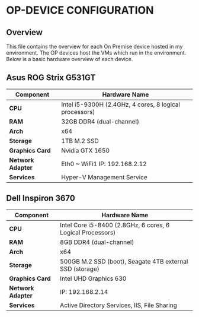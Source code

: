 # OP-DEVICE CONFIGURATION

## Overview
This file contains the overview for each On Premise device hosted in my environment. The OP devices host the VMs which run in the environment. Below is a basic hardware overview of each device. 

## Asus ROG Strix G531GT

| Component           | Hardware Name                                              |
| ------------------- | ---------------------------------------------------------- |
| **CPU**             | Intel i5-9300H (2.4GHz, 4 cores, 8 logical processors)     |
| **RAM**             | 32GB DDR4 (dual-channel)                                   |
| **Arch**            | x64                                                        |
| **Storage**         | 1TB M.2 SSD                                                |
| **Graphics Card**   | Nvidia GTX 1650                                            |
| **Network Adapter** | Eth0 ~ WiFi1 IP: 192.168.2.12                              |
| **Services**        | Hyper-V Management Service                                 |


## Dell Inspiron 3670

| Component           | Hardware Name                                              |
| ------------------- | ---------------------------------------------------------- |
| **CPU**             | Intel Core i5-8400 (2.8GHz, 6 cores, 6 Logical Processors) |
| **RAM**             | 8GB DDR4 (dual-channel)                                    |
| **Arch**            | x64                                                        |
| **Storage**         | 500GB M.2 SSD (boot), Seagate 4TB external SSD (storage)   |
| **Graphics Card**   | Intel UHD Graphics 630                                     |
| **Network Adapter** | IP: 192.168.2.14                                           |
| **Services**        | Active Directory Services, IIS, File Sharing               |
